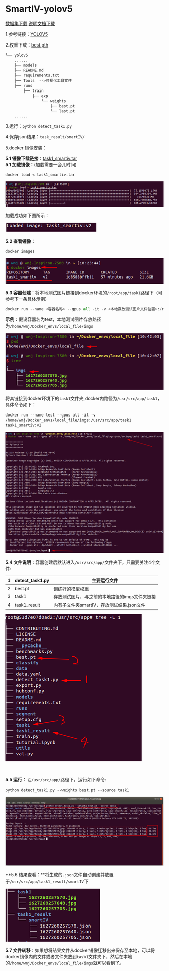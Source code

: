 # SmartIV-yolov5

[数据集下载](https://pan.baidu.com/s/1EV20XavJ-DA8zOEisS67QA?pwd=1jyo)
[说明文档下载](https://pan.baidu.com/s/1-mv87wrFQ4DAKt-SUVnW5A?pwd=r8q7)

1.参考链接：[YOLOV5](https://github.com/ultralytics/yolov5)

2.权重下载：[best.pth](https://pan.baidu.com/s/1AdYGT6f3Gut25tCYgeCSlA?pwd=kr6o)

```
└── yolov5
	......
    ├── models
    ├── README.md
    ├── requirements.txt
    ├── Tools  -->可视化工具文件
    ├── runs
        ├── train
            ├── exp
                └── weights
                    ├── best.pt
                    └── last.pt
	......

```

3.运行：`python detect_task1.py`

4.保存json结果：`task_result/smartIV/`

5.docker 镜像安装：

​**5.1 镜像下载链接**：[task1_smartiv.tar](https://pan.baidu.com/s/1JhJivCzbmod1IY6yaoVisg?pwd=p9o1)
​    
**5.1 加载镜像：**(加载需要一会儿时间)

```
docker load < task1_smartiv.tar
```

![image-20221101114630511](README.assets/image-20221101114630511.png)

加载成功如下图所示：

![image-20221101115704711](README.assets/image-20221101115704711.png)

 

**5.2 查看镜像：**

```
docker images
```

![image-20221101103218388](README.assets/image-20221101103218388.png)

 

**5.3 容器创建**：将本地测试图片链接到docker环境的`/root/app/task1`路径下（可参考下一条具体示例）

```python
docker run --name <容器名称> --gpus all -it -v <本地存放测试图片文件位置>:/root/app/task1  task1_smartiv:v2
```

**示例**：假设容器名为test，本地测试图片存放路径为`/home/wmj/Docker_envs/local_file/imgs`

![image-20221101104252070](README.assets/image-20221101104252070.png)

将其链接到docker环境下的`task1`文件夹,docker内路径为`/usr/src/app/task1`，具体命令如下：

```
docker run --name test --gpus all -it -v /home/wmj/Docker_envs/local_file/imgs:/usr/src/app/task1  task1_smartiv:v2
```

![image-20221101104915032](README.assets/image-20221101104915032.png)

**5.4 文件说明**：容器创建后默认进入`/usr/src/app/`文件夹下，只需要关注4个文件:

| 1    | detect_task1.py | 主要运行文件                                   |
| ---- | --------------- | ---------------------------------------------- |
| 2    | best.pt         | 训练好的模型权重                               |
| 3    | task1           | 存放测试图片，与之前的本地路径的imgs文件夹链接 |
| 4    | task1_result    | 内有子文件夹smartIV，存放测试结果.json文件     |

![image-20221101105902008](README.assets/image-20221101105902008.png)

​				

**5.5 运行：** `在/usr/src/app/`路径下，运行如下命令:

```
python detect_task1.py --weights best.pt --source task1
```

![image-20221101111317461](README.assets/image-20221101111317461.png)

**5.6 结果查看：**将生成的`.json`文件自动创建并放置于`/usr/src/app/task1_result/smartIV`下

![image-20221101110637584](README.assets/image-20221101110637584.png)

**5.7 文件转移**：如果想将结果文件从docker镜像迁移出来保存至本地，可以将docker镜像内的文件或者文件夹放到`task1`文件夹下，然后在本地的`/home/wmj/Docker_envs/local_file/imgs`就可以看到了。

